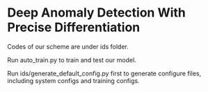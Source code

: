 # Deep Anomaly Detection With Precise Differentiation
Codes of our scheme are under ids folder.

Run auto_train.py to train and test our model.

Run ids/generate_default_config.py first to generate configure files, including system configs and training configs.
